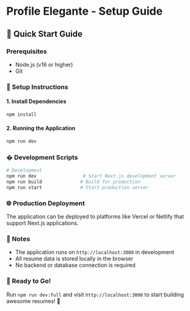 # Profile Elegante - Setup Guide

## 🚀 Quick Start Guide

### Prerequisites
- Node.js (v16 or higher)
- Git

### 🔧 Setup Instructions

#### 1. Install Dependencies

```bash
npm install
```

#### 2. Running the Application

```bash
npm run dev
```

### � Development Scripts

```bash
# Development
npm run dev                 # Start Next.js development server
npm run build              # Build for production
npm run start              # Start production server
```

### 🌐 Production Deployment

The application can be deployed to platforms like Vercel or Netlify that support Next.js applications.

### 📝 Notes

- The application runs on `http://localhost:3000` in development
- All resume data is stored locally in the browser
- No backend or database connection is required

### 🚀 Ready to Go!

Run `npm run dev:full` and visit `http://localhost:3000` to start building awesome resumes! 🎉